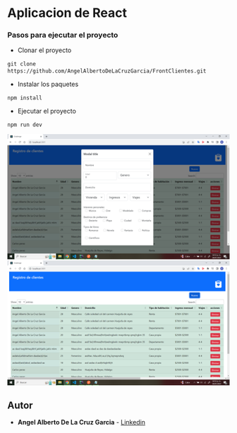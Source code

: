# Aplicacion de React

### Pasos para ejecutar el proyecto
 

* Clonar el proyecto
```
git clone https://github.com/AngelAlbertoDeLaCruzGarcia/FrontClientes.git
```
* Instalar los paquetes
```
npm install
```
* Ejecutar el proyecto
```
npm run dev
```

![APP](assets/cap1.PNG)
![APP](assets/cap2.PNG)

## Autor

* **Angel Alberto De La Cruz Garcia** - [Linkedin](https://www.linkedin.com/in/angel-alberto-de-la-cruz-garcia-0b445621a/)



